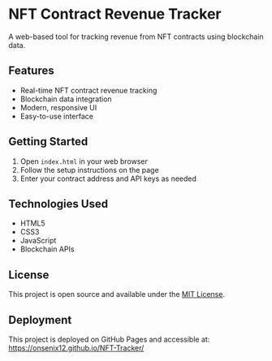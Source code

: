 # NFT Contract Revenue Tracker

A web-based tool for tracking revenue from NFT contracts using blockchain data.

## Features

- Real-time NFT contract revenue tracking
- Blockchain data integration
- Modern, responsive UI
- Easy-to-use interface

## Getting Started

1. Open `index.html` in your web browser
2. Follow the setup instructions on the page
3. Enter your contract address and API keys as needed

## Technologies Used

- HTML5
- CSS3
- JavaScript
- Blockchain APIs

## License

This project is open source and available under the [MIT License](LICENSE).

## Deployment

This project is deployed on GitHub Pages and accessible at: https://onsenix12.github.io/NFT-Tracker/ 